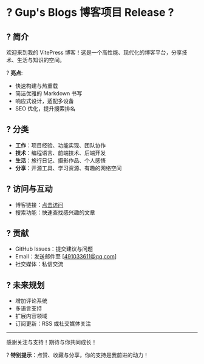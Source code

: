 # ? Gup's Blogs 博客项目 Release ?

## ? 简介

欢迎来到我的 VitePress 博客！这是一个高性能、现代化的博客平台，分享技术、生活与知识的空间。

? **亮点**:
- 快速构建与热重载
- 简洁优雅的 Markdown 书写
- 响应式设计，适配多设备
- SEO 优化，提升搜索排名

## ? 分类

- **工作**：项目经验、功能实现、团队协作
- **技术**：编程语言、前端技术、后端开发
- **生活**：旅行日记、摄影作品、个人感悟
- **分享**：开源工具、学习资源、有趣的网络空间

## ? 访问与互动

- 博客链接：[点击访问](https://github.com/Cintahy/vitepress-gupblogs)
- 搜索功能：快速查找感兴趣的文章

## ? 贡献

- GitHub Issues：提交建议与问题
- Email：发送邮件至 [491033611@qq.com]
- 社交媒体：私信交流

## ? 未来规划

- 增加评论系统
- 多语言支持
- 扩展内容领域
- 订阅更新：RSS 或社交媒体关注

---  

感谢关注与支持！期待与你共同成长！

? **特别提示**：点赞、收藏与分享，你的支持是我前进的动力！
